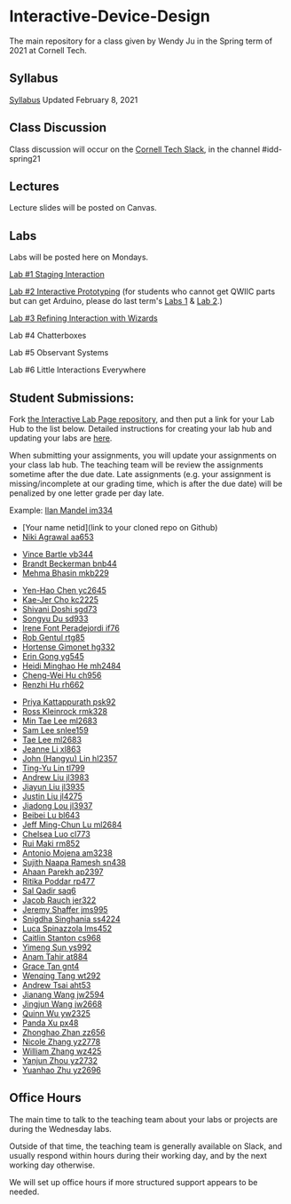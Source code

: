 # Interactive-Device-Design
The main repository for a class given by Wendy Ju in the Spring term of 2021 at Cornell Tech.

## Syllabus
[Syllabus](https://canvas.cornell.edu/courses/27923/assignments/syllabus) Updated February 8, 2021

## Class Discussion
Class discussion will occur on the [Cornell Tech Slack](cornelltech.slack.com), in the channel #idd-spring21

## Lectures
Lecture slides will be posted on Canvas.


## Labs
Labs will be posted here on Mondays.

[Lab #1 Staging Interaction](https://github.com/FAR-Lab/Interactive-Lab-Hub/blob/Spring2021/Lab%201/README.md)

[Lab #2 Interactive Prototyping](https://github.com/FAR-Lab/Interactive-Lab-Hub/blob/Spring2021/Lab%202/README.md) 
(for students who cannot get QWIIC parts but can get Arduino, please do last term's [Labs 1](https://github.com/FAR-Lab/Developing-and-Designing-Interactive-Devices/wiki/Lab-01) & [Lab 2](https://github.com/FAR-Lab/Developing-and-Designing-Interactive-Devices/wiki/Lab-02).)

[Lab #3 Refining Interaction with Wizards](https://github.com/FAR-Lab/Interactive-Lab-Hub/tree/Spring2021/Lab%203/README.md)

Lab #4 Chatterboxes

Lab #5 Observant Systems

Lab #6 Little Interactions Everywhere

## Student Submissions:

Fork  [the Interactive Lab Page repository](https://github.com/FAR-Lab/Interactive-Lab-Hub), and then put a link for your Lab Hub to the list below. Detailed instructions for creating your lab hub and updating your labs are [here](https://github.com/FAR-Lab/Developing-and-Designing-Interactive-Devices/blob/2021Spring/readings/Submitting%20Labs.md).

When submitting your assignments, you will update your assignments on your class lab hub. The teaching team will be review the assignments sometime after the due date. Late assignments (e.g. your assignment is missing/incomplete at our grading time, which is after the due date) will be penalized by one letter grade per day late.



Example:  [Ilan Mandel im334](https://github.com/imandel/Interactive-Lab-Hub)


* [Your name netid](link to your cloned repo on Github)
*	[Niki	Agrawal	aa653](https://github.com/nagrawal44/Interactive-Lab-Hub)	
<!---*	[Sachi	Angle	sva22](https://github.com/sach211/Interactive-Lab-Hub)	--->
*	[Vince	Bartle	vb344](https://github.com/vbartle/Interactive-Lab-Hub)	
*	[Brandt	Beckerman	bnb44](https://github.com/bnbeck/Interactive-Lab-Hub)	
*	[Mehma Bhasin mkb229](https://github.com/mkbhasin/Interactive-Lab-Hub)
<!--- *	[Jingsong	Chen	jc3497](https://github.com/Jingsong-Chen/Interactive-Lab-Hub)	--->
*	[Yen-Hao Chen yc2645](https://github.com/cyh05040/Interactive-Lab-Hub)
*	[Kae-Jer	Cho	kc2225](https://github.com/moonorblue/Interactive-Lab-Hub)	
*	[Shivani	Doshi	sgd73](https://github.com/shivanidoshi26/Interactive-Lab-Hub/)	
*	[Songyu	Du	sd933](https://github.com/sonipapa/Interactive-Lab-Hub)	
*	[Irene	Font Peradejordi	if76](https://github.com/IreneFP/Interactive-Lab-Hub)	
*	[Rob	Gentul	rtg85](https://github.com/rgentul/Interactive-Lab-Hub)	
*	[Hortense	Gimonet	hg332](https://github.com/hgimonet/sp2021_IDD_Interactive-Lab-Hub)	
*	[Erin	Gong	yg545](https://github.com/ering0427/Interactive-Lab-Hub)	
*	[Heidi Minghao	He	mh2484](https://github.com/HeidiHe/Interactive-Lab-Hub)	
*	[Cheng-Wei	Hu	ch956](https://github.com/HcwXd/Interactive-Lab-Hub)	
*	[Renzhi	Hu	rh662](https://github.com/renzhihu98/Interactive-Lab-Hub)	
<!---*	[Jamie	Jay	hg457](https://github.com/Jamie-Jay/Interactive-Lab-Hub)	--->
 *	[Priya	Kattappurath	psk92](https://github.com/priyakatt/Interactive-Lab-Hub)	
*	[Ross	Kleinrock	rmk328](https://github.com/rkleinro-CT/Interactive-Lab-Hub/)	
*	[Min Tae	Lee	ml2683](https://github.com/mintae0424/Interactive-Lab-Hub)	
*	[Sam	Lee	snlee159](https://github.com/snlee159/Interactive-Lab-Hub)	
*	[Tae	Lee	ml2683](https://github.com/mintae0424/Interactive-Lab-Hub)	
*	[Jeanne	Li	xl863](https://github.com/Jeannelialbedo/Interactive-Lab-Hub)	
*	[John (Hangyu)	Lin	hl2357](https://github.com/hangyulin/Interactive-Lab-Hub)	
*	[Ting-Yu	Lin	tl799](https://github.com/aalty/Interactive-Lab-Hub)	
*	[Andrew	Liu	jl3983](https://github.com/andrewljc0801/Interactive-Lab-Hub)	
*	[Jiayun	Liu	jl3935](https://github.com/iamyuchy/Interactive-Lab-Hub)	
*	[Justin	Liu	jl4275](https://github.com/juicetinliu/Interactive-Lab-Hub)	
*	[Jiadong	Lou	jl3937](https://github.com/jiadonglou/Interactive-Lab-Hub)	
*	[Beibei	Lu	bl643](https://github.com/beibeilu/Interactive-Lab-Hub)	
*	[Jeff Ming-Chun	Lu	ml2684](https://github.com/r06921039/Interactive-Lab-Hub)	
*	[Chelsea	Luo	cl773](https://github.com/chelsealuo/Interactive-Lab-Hub)	
*	[Rui	Maki	rm852](https://github.com/ruimaki/Interactive-Lab-Hub)	
*	[Antonio	Mojena	am3238](https://github.com/amojena/Interactive-Lab-Hub)	
*	[Sujith	Naapa Ramesh	sn438](https://github.com/sujithnr/Interactive-Lab-Hub)	
*	[Ahaan	Parekh	ap2397](https://github.com/ahaanparekh27/Interactive-Lab-Hub)	
*	[Ritika	Poddar	rp477](https://github.com/Rpoddar1953/Interactive-Lab-Hub)	
*	[Sal	Qadir	saq6](https://github.com/JerseyXS/Interactive-Lab-Hub)	
*	[Jacob	Rauch	jer322](https://github.com/jrauch97/Interactive-Lab-Hub)	
*	[Jeremy	Shaffer	jms995](https://github.com/jshaffer47/Interactive-Lab-Hub)	
*	[Snigdha	Singhania	ss4224](https://github.com/singhaniasnigdha/Interactive-Lab-Hub)	
*	[Luca	Spinazzola	lms452](https://github.com/luca992/Interactive-Lab-Hub)	
*	[Caitlin	Stanton	cs968](https://github.com/caitlinstanton/Interactive-Lab-Hub)
*	[Yimeng	Sun	ys992](https://github.com/ysunaw/Interactive-Lab-Hub)	
*	[Anam	Tahir	at884](https://github.com/anam884/Interactive-Lab-Hub)	
*	[Grace	Tan	gnt4](https://github.com/greatcan11/Interactive-Lab-Hub)	
*	[Wenqing	Tang	wt292](https://github.com/FadingWinds/Interactive-Lab-Hub)	
*	[Andrew	Tsai	aht53](https://github.com/andrewhtsai/Interactive-Lab-Hub)	
*	[Jianang	Wang	jw2594](https://github.com/JamesW121/Interactive-Lab-Hub)	
*	[Jingjun	Wang	jw2668](https://github.com/helensz98/Interactive-Lab-Hub)	
*	[Quinn	Wu	yw2325](https://github.com/quinn997/Interactive-Lab-Hub)	
*	[Panda	Xu	px48](https://github.com/30PandaX/Interactive-Lab-Hub)	
*	[Zhonghao	Zhan	zz656](https://github.com/RupertZ/Interactive-Lab-Hub)	
*	[Nicole	Zhang	yz2778](https://github.com/nicole-zy/Interactive-Lab-Hub)	
*	[William	Zhang	wz425](https://github.com/williamzhang012998/Interactive-Lab-Hub)	
*	[Yanjun	Zhou	yz2732](https://github.com/Kingfisherzh/Yanjun-s-Lab-Hub)	
*	[Yuanhao	Zhu	yz2696](https://github.com/YuanhaoZhu/Interactive-Lab-Hub)



## Office Hours 

The main time to talk to the teaching team about your labs or projects are during the Wednesday labs. 

Outside of that time, the teaching team is generally available on Slack, and usually respond within hours during their working day, and by the next working day otherwise. 

We will set up office hours if more structured support appears to be needed.
